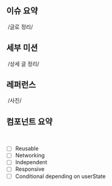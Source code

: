 ## 이슈 요약

​
/글로 정리/
​
​
​

## 세부 미션

​
/상세 글 정리/
​
​
​

## 레퍼런스

​
/사진/
​
​
​

## 컴포넌트 요약

​

- [ ] Reusable
- [ ] Networking
- [ ] Independent
- [ ] Responsive
- [ ] Conditional depending on userState
